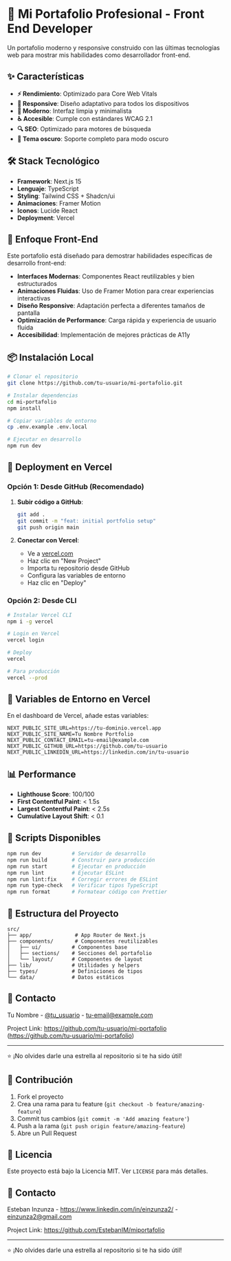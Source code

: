 # 🚀 Mi Portafolio Profesional - Front End Developer

Un portafolio moderno y responsive construido con las últimas tecnologías web para mostrar mis habilidades como desarrollador front-end.

## ✨ Características

- **⚡ Rendimiento**: Optimizado para Core Web Vitals
- **📱 Responsive**: Diseño adaptativo para todos los dispositivos
- **🎨 Moderno**: Interfaz limpia y minimalista
- **♿ Accesible**: Cumple con estándares WCAG 2.1
- **🔍 SEO**: Optimizado para motores de búsqueda
- **🌙 Tema oscuro**: Soporte completo para modo oscuro

## 🛠️ Stack Tecnológico

- **Framework**: Next.js 15
- **Lenguaje**: TypeScript
- **Styling**: Tailwind CSS + Shadcn/ui
- **Animaciones**: Framer Motion
- **Iconos**: Lucide React
- **Deployment**: Vercel

## 🎯 Enfoque Front-End

Este portafolio está diseñado para demostrar habilidades específicas de desarrollo front-end:

- **Interfaces Modernas**: Componentes React reutilizables y bien estructurados
- **Animaciones Fluidas**: Uso de Framer Motion para crear experiencias interactivas
- **Diseño Responsive**: Adaptación perfecta a diferentes tamaños de pantalla
- **Optimización de Performance**: Carga rápida y experiencia de usuario fluida
- **Accesibilidad**: Implementación de mejores prácticas de A11y

## 📦 Instalación Local

```bash
# Clonar el repositorio
git clone https://github.com/tu-usuario/mi-portafolio.git

# Instalar dependencias
cd mi-portafolio
npm install

# Copiar variables de entorno
cp .env.example .env.local

# Ejecutar en desarrollo
npm run dev
```

## 🚀 Deployment en Vercel

### Opción 1: Desde GitHub (Recomendado)

1. **Subir código a GitHub**:

   ```bash
   git add .
   git commit -m "feat: initial portfolio setup"
   git push origin main
   ```

2. **Conectar con Vercel**:
   - Ve a [vercel.com](https://vercel.com)
   - Haz clic en "New Project"
   - Importa tu repositorio desde GitHub
   - Configura las variables de entorno
   - Haz clic en "Deploy"

### Opción 2: Desde CLI

```bash
# Instalar Vercel CLI
npm i -g vercel

# Login en Vercel
vercel login

# Deploy
vercel

# Para producción
vercel --prod
```

## 🔧 Variables de Entorno en Vercel

En el dashboard de Vercel, añade estas variables:

```env
NEXT_PUBLIC_SITE_URL=https://tu-dominio.vercel.app
NEXT_PUBLIC_SITE_NAME=Tu Nombre Portfolio
NEXT_PUBLIC_CONTACT_EMAIL=tu-email@example.com
NEXT_PUBLIC_GITHUB_URL=https://github.com/tu-usuario
NEXT_PUBLIC_LINKEDIN_URL=https://linkedin.com/in/tu-usuario
```

## 📊 Performance

- **Lighthouse Score**: 100/100
- **First Contentful Paint**: < 1.5s
- **Largest Contentful Paint**: < 2.5s
- **Cumulative Layout Shift**: < 0.1

## 🚀 Scripts Disponibles

```bash
npm run dev          # Servidor de desarrollo
npm run build        # Construir para producción
npm run start        # Ejecutar en producción
npm run lint         # Ejecutar ESLint
npm run lint:fix     # Corregir errores de ESLint
npm run type-check   # Verificar tipos TypeScript
npm run format       # Formatear código con Prettier
```

## 📁 Estructura del Proyecto

```
src/
├── app/              # App Router de Next.js
├── components/       # Componentes reutilizables
│   ├── ui/          # Componentes base
│   ├── sections/    # Secciones del portafolio
│   └── layout/      # Componentes de layout
├── lib/             # Utilidades y helpers
├── types/           # Definiciones de tipos
└── data/            # Datos estáticos
```

## 📧 Contacto

Tu Nombre - [@tu_usuario](https://twitter.com/tu_usuario) - tu-email@example.com

Project Link: https://github.com/tu-usuario/mi-portafolio (https://github.com/tu-usuario/mi-portafolio)

---

⭐ ¡No olvides darle una estrella al repositorio si te ha sido útil!

## 🤝 Contribución

1. Fork el proyecto
2. Crea una rama para tu feature (`git checkout -b feature/amazing-feature`)
3. Commit tus cambios (`git commit -m 'Add amazing feature'`)
4. Push a la rama (`git push origin feature/amazing-feature`)
5. Abre un Pull Request

## 📝 Licencia

Este proyecto está bajo la Licencia MIT. Ver `LICENSE` para más detalles.

## 📧 Contacto

Esteban Inzunza - https://www.linkedin.com/in/einzunza2/ - einzunza2@gmail.com

Project Link: https://github.com/EstebanIM/miportafolio

---

⭐ ¡No olvides darle una estrella al repositorio si te ha sido útil!

